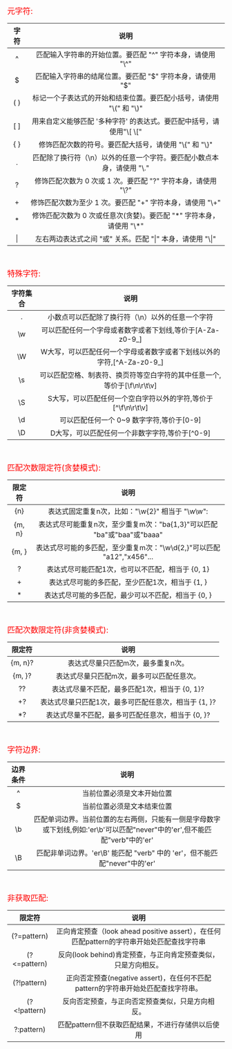 <font color='red' size=4> 元字符:</font>  

| 字符  |                      说明                      |  
|:---:|:--------------------------------------------:|    
|  ^  |     匹配输入字符串的开始位置。要匹配 "^" 字符本身，请使用 "\\\^"     |
|  $  |      匹配输入字符串的结尾位置。要匹配 "$" 字符本身，请使用 "\$"      |
| ( ) | 标记一个子表达式的开始和结束位置。要匹配小括号，请使用 "\\\(" 和 "\\\)"  |
| [ ] | 用来自定义能够匹配 '多种字符' 的表达式。要匹配中括号，请使用"\\\[ \\\["  |
| { } |     修饰匹配次数的符号。要匹配大括号，请使用 "\\\{" 和 "\\\}"     |
|  .  |   匹配除了换行符（\n）以外的任意一个字符。要匹配小数点本身，请使用 "\\\."   |
|  ?  |   修饰匹配次数为 0 次或 1 次。要匹配 "?" 字符本身，请使用 "\\\?"   |
|  +  |    修饰匹配次数为至少 1 次。要匹配 "+" 字符本身，请使用 "\\\+"     |
|  *  | 修饰匹配次数为 0 次或任意次(贪婪)。要匹配 "\*" 字符本身，请使用 "\\\*" |
| \|  |    左右两边表达式之间 "或" 关系。匹配 "\|" 本身，请使用 "\\\|"    |

</br>
</br>
<font color='red' size=4> 特殊字符:</font> 

| 字符集合 |                     说明                     |
|:----:|:------------------------------------------:|
|  .   |         小数点可以匹配除了换行符（\n）以外的任意一个字符          |
|  \w  |    可以匹配任何一个字母或者数字或者下划线,等价于[A-Za-z0-9_]     |
|  \W  | W大写，可以匹配任何一个字母或者数字或者下划线以外的字符,[^A-Za-z0-9_] |
|  \s  | 可以匹配空格、制表符、换页符等空白字符的其中任意一个,等价于[\f\n\r\t\v] |
|  \S  |   S大写，可以匹配任何一个空白字符以外的字符,等价于[^\f\n\r\t\v]   |
|  \d  |         可以匹配任何一个 0~9 数字字符,等价于[0-9]         |
|  \D  |        D大写，可以匹配任何一个非数字字符,等价于[^0-9]         |

</br>
</br> 
<font color='red' size=4> 匹配次数限定符(贪婪模式):</font>  

|  限定符   |                        说明                         |
|:------:|:-------------------------------------------------:| 
|  {n}   |         表达式固定重复n次，比如："\w{2}" 相当于 "\w\w":          
| {m, n} | 表达式尽可能重复n次，至少重复m次："ba{1,3}"可以匹配 "ba"或"baa"或"baaa" |
| {m, }  | 表达式尽可能的多匹配，至少重复m次："\w\d{2,}"可以匹配 "a12","x456"...  |
|   ?    |           表达式尽可能匹配1次，也可以不匹配，相当于 {0, 1}            |
|   +    |            表达式尽可能的多匹配，至少匹配1次，相当于 {1, }            |
|   *    |           表达式尽可能的多匹配，最少可以不匹配，相当于 {0, }            |

</br>
</br> 
<font color='red' size=4> 匹配次数限定符(非贪婪模式):</font>  

|   限定符   |               说明               |
|:-------:|:------------------------------:| 
| {m, n}? |       表达式尽量只匹配m次，最多重复n次。       |
| {m, }?  |     表达式尽量只匹配m次，最多可以匹配任意次。      |
|   ??    |  表达式尽量不匹配，最多匹配1次，相当于 {0, 1}?   |
|   +?    | 表达式尽量只匹配1次，最多可匹配任意次，相当于 {1, }? |
|   *?    |  表达式尽量不匹配，最多可匹配任意次，相当于 {0, }?  |

</br>
</br>
<font color='red' size=4> 字符边界:</font> 

| 边界条件 |                                      说明                                      |
 |:----:|:----------------------------------------------------------------------------:|
|  ^   |                                当前位置必须是文本开始位置                                 | 
|  $   |                                当前位置必须是文本结束位置                                 |
|  \b  | 匹配单词边界。当前位置的左右两侧，只能有一侧是字母数字或下划线,例如:'er\b'可以匹配"never"中的'er',但不能匹配"verb"中的'er' |
|  \B  |             匹配非单词边界。'er\B' 能匹配 "verb" 中的 'er'，但不能匹配"never"中的'er'             |

</br>
</br>
<font color='red' size=4> 非获取匹配:</font>

|     限定符      |                              说明                               |
|:------------:|:-------------------------------------------------------------:|
| (?=pattern)  | 正向肯定预查（look ahead positive assert），在任何匹配pattern的字符串开始处匹配查找字符串 |
| (?<=pattern) |             反向(look behind)肯定预查，与正向肯定预查类似，只是方向相反。             |
| (?!pattern)  |     正向否定预查(negative assert)，在任何不匹配pattern的字符串开始处匹配查找字符串。      |
| (?<!pattern) |                   反向否定预查，与正向否定预查类似，只是方向相反。                    |
|  ?:pattern)  |                 匹配pattern但不获取匹配结果，不进行存储供以后使用                  |